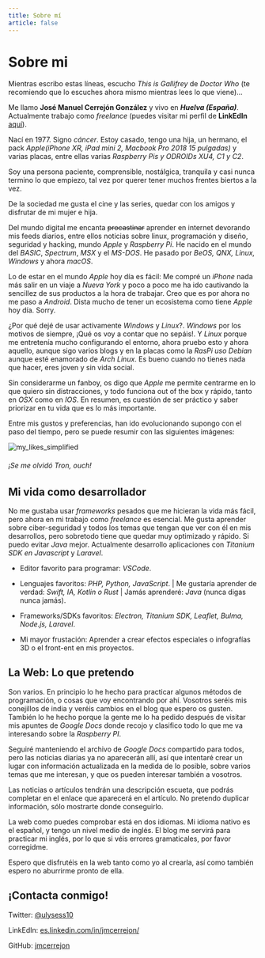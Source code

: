 ```yaml
---
title: Sobre mí
article: false
---
```


# Sobre mi

Mientras escribo estas l&iacute;neas, escucho _This is Gallifrey_ de _Doctor Who_ (te recomiendo que lo escuches ahora mismo mientras lees lo que viene)...

Me llamo **Jos&eacute; Manuel Cerrej&oacute;n Gonz&aacute;lez** y vivo en **_Huelva (Espa&ntilde;a)_**. Actualmente trabajo como _freelance_ (puedes visitar mi perfil de **LinkEdIn** [aqu&iacute;](https://es.linkedin.com/in/jmcerrejon/)).

Nac&iacute; en 1977. Signo _c&aacute;ncer_. Estoy casado, tengo una hija, un hermano, el pack _Apple(iPhone XR, iPad mini 2, Macbook Pro 2018 15 pulgadas)_ y varias placas, entre ellas varias _Raspberry Pis y ODROIDs XU4, C1 y C2_.

Soy una persona paciente, comprensible, nost&aacute;lgica, tranquila y casi nunca termino lo que empiezo, tal vez por querer tener muchos frentes biertos a la vez.

De la sociedad me gusta el cine y las series, quedar con los amigos y disfrutar de mi mujer e hija.

Del mundo digital me encanta ~~procastinar~~ aprender en internet devorando mis feeds diarios, entre ellos noticias sobre linux, programaci&oacute;n y dise&ntilde;o, seguridad y hacking, mundo _Apple_ y _Raspberry Pi_. He nacido en el mundo del _BASIC_, _Spectrum_, _MSX_ y el _MS-DOS_. He pasado por _BeOS, QNX, Linux, Windows_ y ahora _macOS_.

Lo de estar en el mundo _Apple_ hoy d&iacute;a es f&aacute;cil: Me compr&eacute; un _iPhone_ nada m&aacute;s salir en un viaje a _Nueva York_ y poco a poco me ha ido cautivando la sencillez de sus productos a la hora de trabajar. Creo que es por ahora no me paso a _Android_. Dista mucho de tener un ecosistema como tiene _Apple_ hoy d&iacute;a. Sorry.

&iquest;Por qu&eacute; dej&eacute; de usar activamente _Windows_ y _Linux_?. _Windows_ por los motivos de siempre, ¡Qu&eacute; os voy a contar que no sep&aacute;is!. Y _Linux_ porque me entreten&iacute;a mucho configurando el entorno, ahora pruebo esto y ahora aquello, aunque sigo varios blogs y en la placas como la _RasPi uso Debian_ aunque est&eacute; enamorado de _Arch Linux_. Es bueno cuando no tienes nada que hacer, eres joven y sin vida social.

Sin considerarme un fanboy, os digo que _Apple_ me permite centrarme en lo que quiero sin distracciones, y todo funciona out of the box y r&aacute;pido, tanto en _OSX_ como en _IOS_. En resumen, es cuesti&oacute;n de ser pr&aacute;ctico y saber priorizar en tu vida que es lo m&aacute;s importante.

Entre mis gustos y preferencias, han ido evolucionando supongo con el paso del tiempo, pero se puede resumir con las siguientes im&aacute;genes:

![my_likes_simplified](/images/my_life_min.jpg)

###### &iexcl;Se me olvid&oacute; Tron, ouch!

## Mi vida como desarrollador

No me gustaba usar _frameworks_ pesados que me hicieran la vida m&aacute;s f&aacute;cil, pero ahora en mi trabajo como _freelance_ es esencial. Me gusta aprender sobre ciber-seguridad y todos los temas que tengan que ver con &eacute;l en mis desarrollos, pero sobretodo tiene que quedar muy optimizado y r&aacute;pido. Si puedo evitar _Java_ mejor. Actualmente desarrollo aplicaciones con _Titanium SDK en Javascript_ y _Laravel_.

-   Editor favorito para programar: _VSCode_.

-   Lenguajes favoritos: _PHP, Python, JavaScript_. | Me gustar&iacute;a aprender de verdad: _Swift, IA, Kotlin o Rust_ | Jam&aacute;s aprender&eacute;: _Java_ (nunca digas nunca jam&aacute;s).

-   Frameworks/SDKs favoritos: _Electron, Titanium SDK, Leaflet, Bulma, Node.js, Laravel_.

-   Mi mayor frustaci&oacute;n: Aprender a crear efectos especiales o infograf&iacute;as 3D o el front-ent en mis proyectos.

## La Web: Lo que pretendo

Son varios. En principio lo he hecho para practicar algunos m&eacute;todos de programaci&oacute;n, o cosas que voy encontrando por ah&iacute;. Vosotros ser&eacute;is mis conejillos de india y ver&eacute;is cambios en el blog que espero os gusten. Tambi&eacute;n lo he hecho porque la gente me lo ha pedido despu&eacute;s de visitar mis apuntes de _Google Docs_ donde recojo y clasifico todo lo que me va interesando sobre la _Raspberry PI_.

Seguir&eacute; manteniendo el archivo de _Google Docs_ compartido para todos, pero las noticias diarias ya no aparecer&aacute;n all&iacute;, as&iacute; que intentar&eacute; crear un lugar con informaci&oacute;n actualizada en la medida de lo posible, sobre varios temas que me interesan, y que os pueden interesar tambi&eacute;n a vosotros.

Las noticias o art&iacute;culos tendr&aacute;n una descripci&oacute;n escueta, que podr&aacute;s completar en el enlace que aparecer&aacute; en el art&iacute;culo. No pretendo duplicar informaci&oacute;n, s&oacute;lo mostrarte donde conseguirlo.

La web como puedes comprobar est&aacute; en dos idiomas. Mi idioma nativo es el espa&ntilde;ol, y tengo un nivel medio de ingl&eacute;s. El blog me servir&aacute; para practicar mi ingl&eacute;s, por lo que si v&eacute;is errores gramaticales, por favor corregidme.

Espero que disfrut&eacute;is en la web tanto como yo al crearla, as&iacute; como tambi&eacute;n espero no aburrirme pronto de ella.

## ¡Contacta conmigo!

Twitter: [@ulysess10](https://twitter.com/ulysess10)

LinkEdIn: [es.linkedin.com/in/jmcerrejon/](https://es.linkedin.com/in/jmcerrejon/)

GitHub: [jmcerrejon](https://github.com/jmcerrejon)
